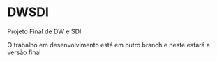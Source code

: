 DWSDI
=====

Projeto Final de DW e SDI

O trabalho em desenvolvimento está em outro branch e neste estará a versão final

